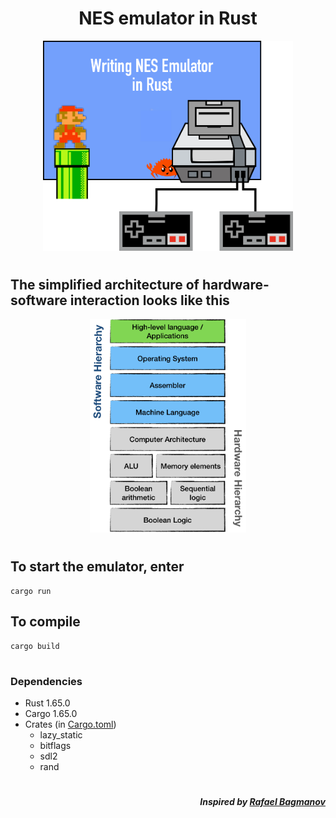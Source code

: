 <div align="center">

# **NES emulator in Rust**

<img src="nes.png" alt="nes" width="400"/>

</div>

#

## The simplified architecture of hardware-software interaction looks like this

<div align="center">

<img src="achitecture.png" alt="achitecture" width="250"/>

</div>

#

## To start the emulator, enter

```console
cargo run
```

## To compile

```console
cargo build
```

#

### Dependencies

* Rust 1.65.0
* Cargo 1.65.0
* Crates (in [Cargo.toml](Cargo.toml))
  * lazy_static
  * bitflags
  * sdl2
  * rand

#

<div align="right">

##### *Inspired by [Rafael Bagmanov](https://bugzmanov.github.io/)*

</div>
